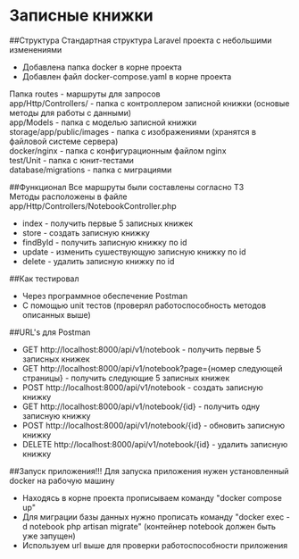 # Записные книжки

##Структура
Стандартная структура Laravel проекта с небольшими изменениями <br>
- Добавлена папка docker в корне проекта
- Добавлен файл docker-compose.yaml в корне проекта

Папка routes - маршруты для запросов <br>
app/Http/Controllers/ - папка с контроллером записной книжки (основые методы для работы с данными) <br>
app/Models - папка с моделью записной книжки <br>
storage/app/public/images - папка с изображениями (хранятся в файловой системе сервера) <br>
docker/nginx - папка с конфигурационным файлом nginx <br>
test/Unit - папка с юнит-тестами <br>
database/migrations - папка с миграциями

##Функционал
Все маршруты были составлены согласно ТЗ <br>
Методы расположены в файле app/Http/Controllers/NotebookController.php <br>
- index - получить первые 5 записных книжек
- store - создать записную книжку
- findById - получить записную книжку по id
- update - изменить сушествующую записную книжку по id
- delete - удалить записную книжку по id

##Как тестировал
- Через программное обеспечение Postman
- С помощью unit тестов (проверял работоспособность методов описанных выше)

##URL's для Postman
- GET http://localhost:8000/api/v1/notebook - получить первые 5 записных книжек <br>
- GET http://localhost:8000/api/v1/notebook?page={номер следующей страницы} - получить следующие 5 записных книжек
- POST http://localhost:8000/api/v1/notebook - создать записную книжку
- GET http://localhost:8000/api/v1/notebook/{id} - получить одну записную книжку
- POST http://localhost:8000/api/v1/notebook/{id} - обновить записную книжку
- DELETE http://localhost:8000/api/v1/notebook/{id} - удалить записную книжку

##Запуск приложения!!!
Для запуска приложения нужен установленный docker на рабочую машину <br>
- Находясь в корне проекта прописываем команду "docker compose up"
- Для миграции базы данных нужно прописать команду "docker exec -d notebook php artisan migrate" (контейнер notebook должен быть уже запущен)
- Используем url выше для проверки работоспособности приложения
